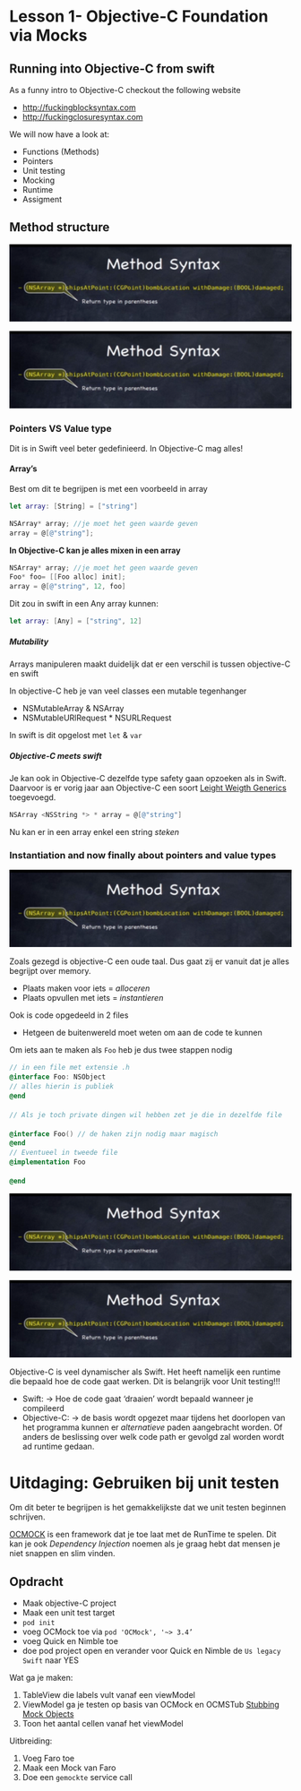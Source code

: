 # Lesson 1- Objective-C Foundation via Mocks
## Running into Objective-C from swift
As a funny intro to Objective-C checkout the following website
* http://fuckingblocksyntax.com
* http://fuckingclosuresyntax.com

We will now have a look at:
* Functions (Methods) 
* Pointers
* Unit testing
* Mocking
* Runtime
* Assigment

## ​Method structure
![](Lesson%201%20-%20Objective-C%20Foundation%20via%20Mocks/screenshot.png)

![](Lesson%201%20-%20Objective-C%20Foundation%20via%20Mocks/screenshot.png)


### Pointers VS Value type

Dit is in Swift veel beter gedefinieerd. In Objective-C mag alles!

#### Array’s
Best om dit te begrijpen is met een voorbeeld in array

```swift
let array: [String] = ["string"]
```

```objective-c
NSArray* array; //je moet het geen waarde geven
array = @[@"string"];
```

**In Objective-C kan je alles mixen in een array**
```objective-c
NSArray* array; //je moet het geen waarde geven
Foo* foo= [[Foo alloc] init];
array = @[@"string", 12, foo]
```

Dit zou in swift in een Any array kunnen:

```swift
let array: [Any] = ["string", 12]
```

##### Mutability
Arrays manipuleren maakt duidelijk dat er een verschil is tussen objective-C en swift

In objective-C heb je van veel classes een mutable tegenhanger
* NSMutableArray & NSArray
* NSMutableURlRequest * NSURLRequest

In swift is dit opgelost met `let` & `var`

##### Objective-C meets swift
Je kan ook in Objective-C dezelfde type safety gaan opzoeken als in Swift. Daarvoor is er vorig jaar aan Objective-C een soort  [Leight Weigth Generics](https://developer.apple.com/library/content/documentation/Swift/Conceptual/BuildingCocoaApps/InteractingWithObjective-CAPIs.html#//apple_ref/doc/uid/TP40014216-CH4-ID173) toegevoegd.

```Objective-C
NSArray <NSString *> * array = @[@"string"]
```

Nu kan er in een array enkel een string *steken*

### Instantiation and now finally about pointers and value types
![](Lesson%201%20-%20Objective-C%20Foundation%20via%20Mocks/screenshot.png)

Zoals gezegd is objective-C een oude taal. Dus gaat zij er vanuit dat je alles begrijpt over memory. 
* Plaats maken voor iets = *alloceren*
* Plaats opvullen met iets = *instantieren*

Ook is code opgedeeld in 2 files
* Hetgeen de buitenwereld moet weten om aan de code te kunnen 

Om iets aan te maken als `Foo` heb je dus twee stappen nodig
```Objective-c
// in een file met extensie .h
@interface Foo: NSObject 
// alles hierin is publiek
@end

// Als je toch private dingen wil hebben zet je die in dezelfde file

@interface Foo() // de haken zijn nodig maar magisch
@end
// Eventueel in tweede file
@implementation Foo

@end
```

![](Lesson%201%20-%20Objective-C%20Foundation%20via%20Mocks/screenshot.png)

![](Lesson%201%20-%20Objective-C%20Foundation%20via%20Mocks/screenshot.png)

Objective-C is veel dynamischer als Swift. Het heeft namelijk een runtime die bepaald hoe de code gaat werken. Dit is belangrijk voor Unit testing!!!

* Swift: -> Hoe de code gaat ‘draaien’ wordt bepaald wanneer je compileerd
* Objective-C: -> de basis wordt opgezet maar tijdens het doorlopen van het programma kunnen er *alternatieve* paden aangebracht worden. Of anders de beslissing over welk code path er gevolgd zal worden wordt ad runtime gedaan.

# Uitdaging: Gebruiken bij unit testen
Om dit beter te begrijpen is het gemakkelijkste dat we unit testen beginnen schrijven.

[OCMOCK](http://ocmock.org/introduction/) is een framework dat je toe laat met de RunTime te spelen. Dit kan je ook *Dependency Injection* noemen als je graag hebt dat mensen je niet snappen en slim vinden.

## Opdracht
* Maak objective-C project
* Maak een unit test target
* `pod init`
* voeg OCMock toe via `pod 'OCMock', '~> 3.4’`
* voeg Quick en Nimble toe
* doe pod project open en verander voor Quick en Nimble de `Us legacy Swift` naar YES

Wat ga je maken:
1. TableView die labels vult vanaf een viewModel
2. ViewModel ga je testen op basis van OCMock en OCMSTub [Stubbing](http://ocmock.org/reference/#stubing-methods) [Mock Objects](http://ocmock.org/reference/#creating-mock-objects)
3. Toon het aantal cellen vanaf het viewModel

Uitbreiding:
1. Voeg Faro toe
2. Maak een Mock van Faro
3. Doe een `gemockte` service call











